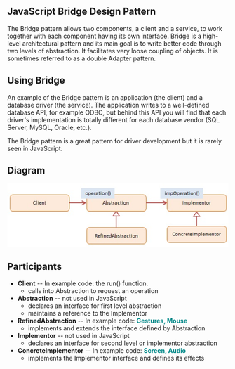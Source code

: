 ## JavaScript Bridge Design Pattern


The Bridge pattern allows two components, a client and a service, to work together with each component having its own interface. Bridge is a high-level architectural pattern and its main goal is to write better code through two levels of abstraction. It facilitates very loose coupling of objects. It is sometimes referred to as a double Adapter pattern.

## Using Bridge

An example of the Bridge pattern is an application (the client) and a database driver (the service). The application writes to a well-defined database API, for example ODBC, but behind this API you will find that each driver's implementation is totally different for each database vendor (SQL Server, MySQL, Oracle, etc.).

The Bridge pattern is a great pattern for driver development but it is rarely seen in JavaScript.

## Diagram

<img src="https://github.com/thuankok/design-pattern/blob/main/assets/Bridge.jpg" alt="logo">

## Participants

<ul>
    <li>
      <b>Client</b> -- In example code: the run() function.
      <ul>
        <li>calls into Abstraction to request an operation</li>
      </ul>
    </li>
    <li>
      <b>Abstraction</b> -- not used in JavaScript
      <ul>
        <li>declares an interface for first level abstraction</li>
        <li>maintains a reference to the Implementor</li>
      </ul>
    </li>
    <li>
      <b>RefinedAbstraction</b> -- In example code: <b style="color:#088;">Gestures, Mouse</b>
      <ul>
        <li>implements and extends the interface defined by Abstraction</li>
      </ul>
    </li>
    <li>
      <b>Implementor</b> -- not used in JavaScript
      <ul>
        <li>declares an interface for second level or implementor abstraction</li>
      </ul>
    </li>
    <li>
      <b>ConcreteImplementor</b> -- In example code: <b style="color:#088;">Screen, Audio</b>
      <ul>
        <li>implements the Implementor interface and defines its effects</li>
      </ul>
    </li>
  </ul>